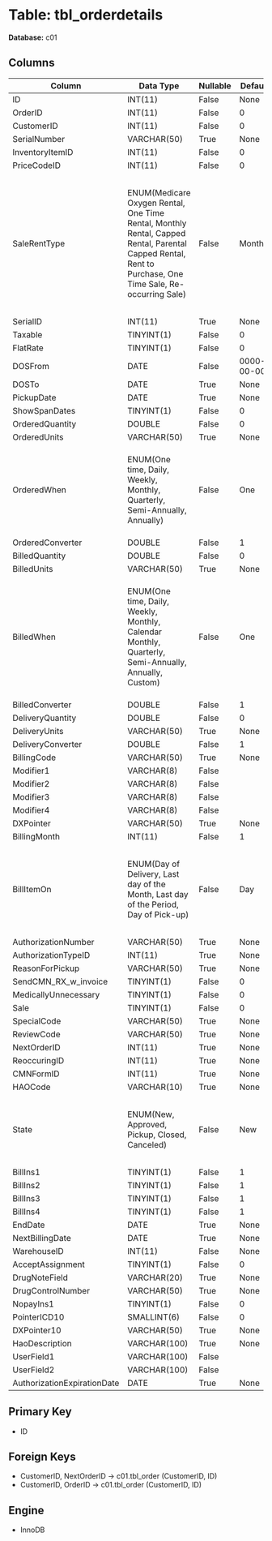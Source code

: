 # Table: tbl_orderdetails

**Database:** c01

## Columns

| Column | Data Type | Nullable | Default | Extra |
|--------|-----------|----------|---------|-------|
| ID | INT(11) | False | None | AUTO_INCREMENT |
| OrderID | INT(11) | False | 0 | None |
| CustomerID | INT(11) | False | 0 | None |
| SerialNumber | VARCHAR(50) | True | None | None |
| InventoryItemID | INT(11) | False | 0 | None |
| PriceCodeID | INT(11) | False | 0 | None |
| SaleRentType | ENUM(Medicare Oxygen Rental, One Time Rental, Monthly Rental, Capped Rental, Parental Capped Rental, Rent to Purchase, One Time Sale, Re-occurring Sale) | False | Monthly | `SaleRentType` ENUM('Medicare Oxygen Rental', 'One Time Rental', 'Monthly Rental', 'Capped Rental', 'Parental Capped Rental', 'Rent to Purchase', 'One Time Sale', 'Re-occurring Sale') NOT NULL DEFAULT 'Monthly Rental' |
| SerialID | INT(11) | True | None | None |
| Taxable | TINYINT(1) | False | 0 | None |
| FlatRate | TINYINT(1) | False | 0 | None |
| DOSFrom | DATE | False | 0000-00-00 | None |
| DOSTo | DATE | True | None | None |
| PickupDate | DATE | True | None | None |
| ShowSpanDates | TINYINT(1) | False | 0 | None |
| OrderedQuantity | DOUBLE | False | 0 | None |
| OrderedUnits | VARCHAR(50) | True | None | None |
| OrderedWhen | ENUM(One time, Daily, Weekly, Monthly, Quarterly, Semi-Annually, Annually) | False | One | `OrderedWhen` ENUM('One time', 'Daily', 'Weekly', 'Monthly', 'Quarterly', 'Semi-Annually', 'Annually') NOT NULL DEFAULT 'One time' |
| OrderedConverter | DOUBLE | False | 1 | None |
| BilledQuantity | DOUBLE | False | 0 | None |
| BilledUnits | VARCHAR(50) | True | None | None |
| BilledWhen | ENUM(One time, Daily, Weekly, Monthly, Calendar Monthly, Quarterly, Semi-Annually, Annually, Custom) | False | One | `BilledWhen` ENUM('One time', 'Daily', 'Weekly', 'Monthly', 'Calendar Monthly', 'Quarterly', 'Semi-Annually', 'Annually', 'Custom') NOT NULL DEFAULT 'One time' |
| BilledConverter | DOUBLE | False | 1 | None |
| DeliveryQuantity | DOUBLE | False | 0 | None |
| DeliveryUnits | VARCHAR(50) | True | None | None |
| DeliveryConverter | DOUBLE | False | 1 | None |
| BillingCode | VARCHAR(50) | True | None | None |
| Modifier1 | VARCHAR(8) | False |  | None |
| Modifier2 | VARCHAR(8) | False |  | None |
| Modifier3 | VARCHAR(8) | False |  | None |
| Modifier4 | VARCHAR(8) | False |  | None |
| DXPointer | VARCHAR(50) | True | None | None |
| BillingMonth | INT(11) | False | 1 | None |
| BillItemOn | ENUM(Day of Delivery, Last day of the Month, Last day of the Period, Day of Pick-up) | False | Day | `BillItemOn` ENUM('Day of Delivery', 'Last day of the Month', 'Last day of the Period', 'Day of Pick-up') NOT NULL DEFAULT 'Day of Delivery' |
| AuthorizationNumber | VARCHAR(50) | True | None | None |
| AuthorizationTypeID | INT(11) | True | None | None |
| ReasonForPickup | VARCHAR(50) | True | None | None |
| SendCMN_RX_w_invoice | TINYINT(1) | False | 0 | None |
| MedicallyUnnecessary | TINYINT(1) | False | 0 | None |
| Sale | TINYINT(1) | False | 0 | None |
| SpecialCode | VARCHAR(50) | True | None | None |
| ReviewCode | VARCHAR(50) | True | None | None |
| NextOrderID | INT(11) | True | None | None |
| ReoccuringID | INT(11) | True | None | None |
| CMNFormID | INT(11) | True | None | None |
| HAOCode | VARCHAR(10) | True | None | None |
| State | ENUM(New, Approved, Pickup, Closed, Canceled) | False | New | `State` ENUM('New', 'Approved', 'Pickup', 'Closed', 'Canceled') NOT NULL DEFAULT 'New' |
| BillIns1 | TINYINT(1) | False | 1 | None |
| BillIns2 | TINYINT(1) | False | 1 | None |
| BillIns3 | TINYINT(1) | False | 1 | None |
| BillIns4 | TINYINT(1) | False | 1 | None |
| EndDate | DATE | True | None | None |
| NextBillingDate | DATE | True | None | None |
| WarehouseID | INT(11) | False | None | None |
| AcceptAssignment | TINYINT(1) | False | 0 | None |
| DrugNoteField | VARCHAR(20) | True | None | None |
| DrugControlNumber | VARCHAR(50) | True | None | None |
| NopayIns1 | TINYINT(1) | False | 0 | None |
| PointerICD10 | SMALLINT(6) | False | 0 | None |
| DXPointer10 | VARCHAR(50) | True | None | None |
| HaoDescription | VARCHAR(100) | True | None | None |
| UserField1 | VARCHAR(100) | False |  | None |
| UserField2 | VARCHAR(100) | False |  | None |
| AuthorizationExpirationDate | DATE | True | None | None |

## Primary Key
- ID

## Foreign Keys
- CustomerID, NextOrderID → c01.tbl_order (CustomerID, ID)
- CustomerID, OrderID → c01.tbl_order (CustomerID, ID)

## Engine
- InnoDB
